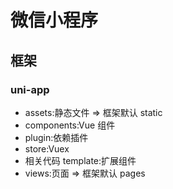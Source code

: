 # 微信小程序

## 框架
### uni-app
- assets:静态文件 => 框架默认 static
- components:Vue 组件 
- plugin:依赖插件
- store:Vuex 
- 相关代码 template:扩展组件
- views:页面 => 框架默认 pages

